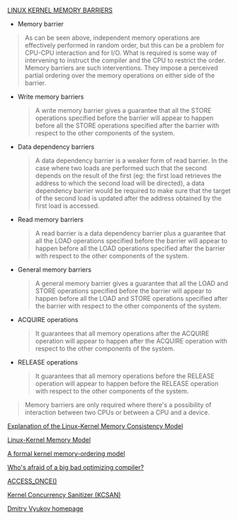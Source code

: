 [LINUX KERNEL MEMORY BARRIERS](https://www.kernel.org/doc/Documentation/memory-barriers.txt)
* Memory barrier
> As can be seen above, independent memory operations are effectively performed in random order, but this can be a problem for CPU-CPU interaction and for I/O. What is required is some way of intervening to instruct the compiler and the CPU to restrict the order. Memory barriers are such interventions.  They impose a perceived partial ordering over the memory operations on either side of the barrier.

  - Write memory barriers
    >  A write memory barrier gives a guarantee that all the STORE operations specified before the barrier will appear to happen before all the STORE operations specified after the barrier with respect to the other components of the system.

  - Data dependency barriers
    > A data dependency barrier is a weaker form of read barrier.  In the case  where two loads are performed such that the second depends on the result of the first (eg: the first load retrieves the address to which the second load will be directed), a data dependency barrier would be required to make sure that the target of the second load is updated after the address obtained by the first load is accessed.

  - Read memory barriers
    > A read barrier is a data dependency barrier plus a guarantee that all the LOAD operations specified before the barrier will appear to happen before all the LOAD operations specified after the barrier with respect to the other components of the system.

  - General memory barriers
    > A general memory barrier gives a guarantee that all the LOAD and STORE operations specified before the barrier will appear to happen before all the LOAD and STORE operations specified after the barrier with respect to the other components of the system.

  - ACQUIRE operations
    > It guarantees that all memory operations after the ACQUIRE operation will appear to happen after the ACQUIRE operation with respect to the other components of the system.

  - RELEASE operations
    > It guarantees that all memory operations before the RELEASE operation will appear to happen before the RELEASE operation with respect to the other components of the   system.

> Memory barriers are only required where there's a possibility of interaction between two CPUs or between a CPU and a device.



[Explanation of the Linux-Kernel Memory Consistency Model](linux/tools/memory-model/Documentation/explanation.txt)

[Linux-Kernel Memory Model](http://www.open-std.org/jtc1/sc22/wg21/docs/papers/2015/n4444.html)

[A formal kernel memory-ordering model](https://lwn.net/Articles/718628/)

[Who's afraid of a big bad optimizing compiler?](https://lwn.net/Articles/793253/)

[ACCESS_ONCE()](https://lwn.net/Articles/508991/)

[Kernel Concurrency Sanitizer (KCSAN)](https://lwn.net/Articles/800298/)

[Dmitry Vyukov homepage](https://www.1024cores.net/)
